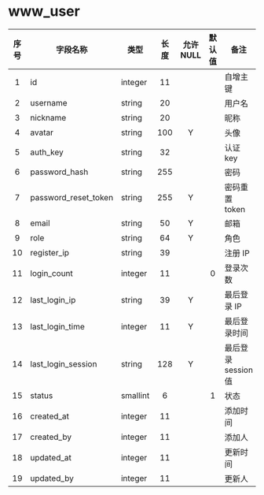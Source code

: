 www_user
========
| 序号 | 字段名称 | 类型 | 长度 | 允许 NULL | 默认值 | 备注 | 
| :---: | --- | --- | :---: | :---: | :---: | --- | 
|  1 | id                   | integer  | 11  |   |   | 自增主键   | 
|  2 | username             | string   | 20  |   |   | 用户名      | 
|  3 | nickname             | string   | 20  |   |   | 昵称         | 
|  4 | avatar               | string   | 100 | Y |   | 头像         | 
|  5 | auth_key             | string   | 32  |   |   | 认证 key     | 
|  6 | password_hash        | string   | 255 |   |   | 密码         | 
|  7 | password_reset_token | string   | 255 | Y |   | 密码重置 token | 
|  8 | email                | string   | 50  | Y |   | 邮箱         | 
|  9 | role                 | string   | 64  | Y |   | 角色         | 
| 10 | register_ip          | string   | 39  |   |   | 注册 IP      | 
| 11 | login_count          | integer  | 11  |   | 0 | 登录次数   | 
| 12 | last_login_ip        | string   | 39  | Y |   | 最后登录 IP | 
| 13 | last_login_time      | integer  | 11  | Y |   | 最后登录时间 | 
| 14 | last_login_session   | string   | 128 | Y |   | 最后登录 session 值 | 
| 15 | status               | smallint | 6   |   | 1 | 状态         | 
| 16 | created_at           | integer  | 11  |   |   | 添加时间   | 
| 17 | created_by           | integer  | 11  |   |   | 添加人      | 
| 18 | updated_at           | integer  | 11  |   |   | 更新时间   | 
| 19 | updated_by           | integer  | 11  |   |   | 更新人      | 
